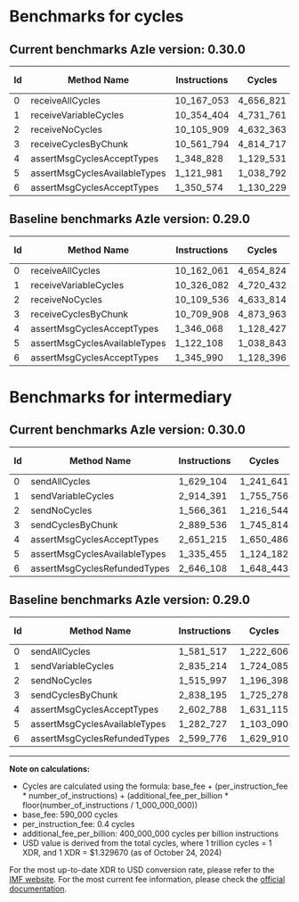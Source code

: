 # Benchmarks for cycles

## Current benchmarks Azle version: 0.30.0

| Id  | Method Name                   | Instructions | Cycles    | USD           | USD/Million Calls | Change                              |
| --- | ----------------------------- | ------------ | --------- | ------------- | ----------------- | ----------------------------------- |
| 0   | receiveAllCycles              | 10_167_053   | 4_656_821 | $0.0000061920 | $6.19             | <font color="red">+4_992</font>     |
| 1   | receiveVariableCycles         | 10_354_404   | 4_731_761 | $0.0000062917 | $6.29             | <font color="red">+28_322</font>    |
| 2   | receiveNoCycles               | 10_105_909   | 4_632_363 | $0.0000061595 | $6.15             | <font color="green">-3_627</font>   |
| 3   | receiveCyclesByChunk          | 10_561_794   | 4_814_717 | $0.0000064020 | $6.40             | <font color="green">-148_114</font> |
| 4   | assertMsgCyclesAcceptTypes    | 1_348_828    | 1_129_531 | $0.0000015019 | $1.50             | <font color="red">+2_760</font>     |
| 5   | assertMsgCyclesAvailableTypes | 1_121_981    | 1_038_792 | $0.0000013813 | $1.38             | <font color="green">-127</font>     |
| 6   | assertMsgCyclesAcceptTypes    | 1_350_574    | 1_130_229 | $0.0000015028 | $1.50             | <font color="red">+4_584</font>     |

## Baseline benchmarks Azle version: 0.29.0

| Id  | Method Name                   | Instructions | Cycles    | USD           | USD/Million Calls |
| --- | ----------------------------- | ------------ | --------- | ------------- | ----------------- |
| 0   | receiveAllCycles              | 10_162_061   | 4_654_824 | $0.0000061894 | $6.18             |
| 1   | receiveVariableCycles         | 10_326_082   | 4_720_432 | $0.0000062766 | $6.27             |
| 2   | receiveNoCycles               | 10_109_536   | 4_633_814 | $0.0000061614 | $6.16             |
| 3   | receiveCyclesByChunk          | 10_709_908   | 4_873_963 | $0.0000064808 | $6.48             |
| 4   | assertMsgCyclesAcceptTypes    | 1_346_068    | 1_128_427 | $0.0000015004 | $1.50             |
| 5   | assertMsgCyclesAvailableTypes | 1_122_108    | 1_038_843 | $0.0000013813 | $1.38             |
| 6   | assertMsgCyclesAcceptTypes    | 1_345_990    | 1_128_396 | $0.0000015004 | $1.50             |

# Benchmarks for intermediary

## Current benchmarks Azle version: 0.30.0

| Id  | Method Name                   | Instructions | Cycles    | USD           | USD/Million Calls | Change                           |
| --- | ----------------------------- | ------------ | --------- | ------------- | ----------------- | -------------------------------- |
| 0   | sendAllCycles                 | 1_629_104    | 1_241_641 | $0.0000016510 | $1.65             | <font color="red">+47_587</font> |
| 1   | sendVariableCycles            | 2_914_391    | 1_755_756 | $0.0000023346 | $2.33             | <font color="red">+79_177</font> |
| 2   | sendNoCycles                  | 1_566_361    | 1_216_544 | $0.0000016176 | $1.61             | <font color="red">+50_364</font> |
| 3   | sendCyclesByChunk             | 2_889_536    | 1_745_814 | $0.0000023214 | $2.32             | <font color="red">+51_341</font> |
| 4   | assertMsgCyclesAcceptTypes    | 2_651_215    | 1_650_486 | $0.0000021946 | $2.19             | <font color="red">+48_427</font> |
| 5   | assertMsgCyclesAvailableTypes | 1_335_455    | 1_124_182 | $0.0000014948 | $1.49             | <font color="red">+52_728</font> |
| 6   | assertMsgCyclesRefundedTypes  | 2_646_108    | 1_648_443 | $0.0000021919 | $2.19             | <font color="red">+46_332</font> |

## Baseline benchmarks Azle version: 0.29.0

| Id  | Method Name                   | Instructions | Cycles    | USD           | USD/Million Calls |
| --- | ----------------------------- | ------------ | --------- | ------------- | ----------------- |
| 0   | sendAllCycles                 | 1_581_517    | 1_222_606 | $0.0000016257 | $1.62             |
| 1   | sendVariableCycles            | 2_835_214    | 1_724_085 | $0.0000022925 | $2.29             |
| 2   | sendNoCycles                  | 1_515_997    | 1_196_398 | $0.0000015908 | $1.59             |
| 3   | sendCyclesByChunk             | 2_838_195    | 1_725_278 | $0.0000022941 | $2.29             |
| 4   | assertMsgCyclesAcceptTypes    | 2_602_788    | 1_631_115 | $0.0000021688 | $2.16             |
| 5   | assertMsgCyclesAvailableTypes | 1_282_727    | 1_103_090 | $0.0000014667 | $1.46             |
| 6   | assertMsgCyclesRefundedTypes  | 2_599_776    | 1_629_910 | $0.0000021672 | $2.16             |

---

**Note on calculations:**

- Cycles are calculated using the formula: base_fee + (per_instruction_fee \* number_of_instructions) + (additional_fee_per_billion \* floor(number_of_instructions / 1_000_000_000))
- base_fee: 590_000 cycles
- per_instruction_fee: 0.4 cycles
- additional_fee_per_billion: 400_000_000 cycles per billion instructions
- USD value is derived from the total cycles, where 1 trillion cycles = 1 XDR, and 1 XDR = $1.329670 (as of October 24, 2024)

For the most up-to-date XDR to USD conversion rate, please refer to the [IMF website](https://www.imf.org/external/np/fin/data/rms_sdrv.aspx).
For the most current fee information, please check the [official documentation](https://internetcomputer.org/docs/current/developer-docs/gas-cost#execution).
